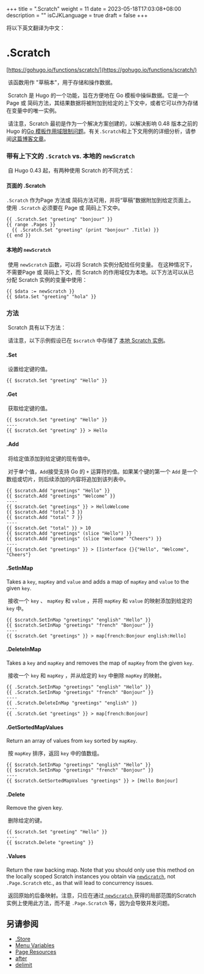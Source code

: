 +++
title = ".Scratch"
weight = 11
date = 2023-05-18T17:03:08+08:00
description = ""
isCJKLanguage = true
draft = false
+++

将以下英文翻译为中文：
# .Scratch

[https://gohugo.io/functions/scratch/](https://gohugo.io/functions/scratch/)

​	该函数用作 "草稿本"，用于存储和操作数据。  

​	Scratch 是 Hugo 的一个功能，旨在方便地在 Go 模板中操纵数据。它是一个 Page 或 简码方法，其结果数据将被附加到给定的上下文中，或者它可以作为存储在变量中的唯一实例。  

​	请注意，Scratch 最初是作为一个解决方案创建的，以解决影响 0.48 版本之前的 Hugo 的[Go 模板作用域限制问题](https://github.com/golang/go/issues/10608)。有关`.Scratch`和上下文用例的详细分析，请参阅[这篇博客文章](https://regisphilibert.com/blog/2017/04/hugo-scratch-explained-variable/)。

### 带有上下文的  `.Scratch`  vs. 本地的  `newScratch`  

​	自 Hugo 0.43 起，有两种使用 Scratch 的不同方式：  

#### 页面的 .Scratch 

  `.Scratch`  作为Page 方法或 简码方法可用，并将“草稿”数据附加到给定页面上。使用  `.Scratch`  必须要在 Page 或 简码上下文中。

```go-html-template
{{ .Scratch.Set "greeting" "bonjour" }}
{{ range .Pages }}
  {{ .Scratch.Set "greeting" (print "bonjour" .Title) }}
{{ end }}
```

#### 本地的  `newScratch`  

​	使用  `newScratch`  函数，可以将 Scratch 实例分配给任何变量。 在这种情况下，不需要Page 或 简码上下文，而 Scratch 的作用域仅为本地。以下方法可以从已分配 Scratch 实例的变量中使用：

```go-html-template
{{ $data := newScratch }}
{{ $data.Set "greeting" "hola" }}
```

### 方法

​	Scratch 具有以下方法：  

​	请注意，以下示例假设已在  `$scratch`  中存储了 [本地 Scratch 实例](https://gohugo.io/functions/scratch/#the-local-newscratch)。 

#### .Set 

​	设置给定键的值。

```go-html-template
{{ $scratch.Set "greeting" "Hello" }}
```

#### .Get 

​	获取给定键的值。

```go-html-template
{{ $scratch.Set "greeting" "Hello" }}
----
{{ $scratch.Get "greeting" }} > Hello
```

#### .Add 

​	将给定值添加到给定键的现有值中。  

​	对于单个值，`Add`接受支持 Go 的 `+` 运算符的值。如果某个键的第一个 `Add` 是一个数组或切片，则后续添加的内容将追加到该列表中。

```go-html-template
{{ $scratch.Add "greetings" "Hello" }}
{{ $scratch.Add "greetings" "Welcome" }}
----
{{ $scratch.Get "greetings" }} > HelloWelcome
{{ $scratch.Add "total" 3 }}
{{ $scratch.Add "total" 7 }}
----
{{ $scratch.Get "total" }} > 10
{{ $scratch.Add "greetings" (slice "Hello") }}
{{ $scratch.Add "greetings" (slice "Welcome" "Cheers") }}
----
{{ $scratch.Get "greetings" }} > []interface {}{"Hello", "Welcome", "Cheers"}
```

#### .SetInMap 

Takes a `key`, `mapKey` and `value` and adds a map of `mapKey` and `value` to the given `key`.

​	接收一个 `key` 、 `mapKey` 和 `value` ，并将 `mapKey` 和 `value` 的映射添加到给定的 `key` 中。

```go-html-template
{{ $scratch.SetInMap "greetings" "english" "Hello" }}
{{ $scratch.SetInMap "greetings" "french" "Bonjour" }}
----
{{ $scratch.Get "greetings" }} > map[french:Bonjour english:Hello]
```

#### .DeleteInMap 

Takes a `key` and `mapKey` and removes the map of `mapKey` from the given `key`.

​	接收一个 `key` 和 `mapKey` ，并从给定的 `key` 中删除 `mapKey` 的映射。

```go-html-template
{{ .Scratch.SetInMap "greetings" "english" "Hello" }}
{{ .Scratch.SetInMap "greetings" "french" "Bonjour" }}
----
{{ .Scratch.DeleteInMap "greetings" "english" }}
----
{{ .Scratch.Get "greetings" }} > map[french:Bonjour]
```

#### .GetSortedMapValues 

Return an array of values from `key` sorted by `mapKey`.

​	按 `mapKey` 排序，返回 `key` 中的值数组。

```go-html-template
{{ $scratch.SetInMap "greetings" "english" "Hello" }}
{{ $scratch.SetInMap "greetings" "french" "Bonjour" }}
----
{{ $scratch.GetSortedMapValues "greetings" }} > [Hello Bonjour]
```

#### .Delete 

Remove the given key.

​	删除给定的键。

```go-html-template
{{ $scratch.Set "greeting" "Hello" }}
----
{{ $scratch.Delete "greeting" }}
```

#### .Values 

Return the raw backing map. Note that you should only use this method on the locally scoped Scratch instances you obtain via [`newScratch`](https://gohugo.io/functions/scratch/#the-local-newscratch), not `.Page.Scratch` etc., as that will lead to concurrency issues.

​	返回原始的后备映射。注意，只应在通过[ `newScratch` ](https://gohugo.io/functions/scratch/#the-local-newscratch)获得的局部范围的Scratch实例上使用此方法，而不是 `.Page.Scratch` 等，因为会导致并发问题。  

## 另请参阅

- [.Store](https://gohugo.io/functions/store/)
- [Menu Variables](https://gohugo.io/variables/menus/)
- [Page Resources](https://gohugo.io/content-management/page-resources/)
- [after](https://gohugo.io/functions/after/)
- [delimit](https://gohugo.io/functions/delimit/)
